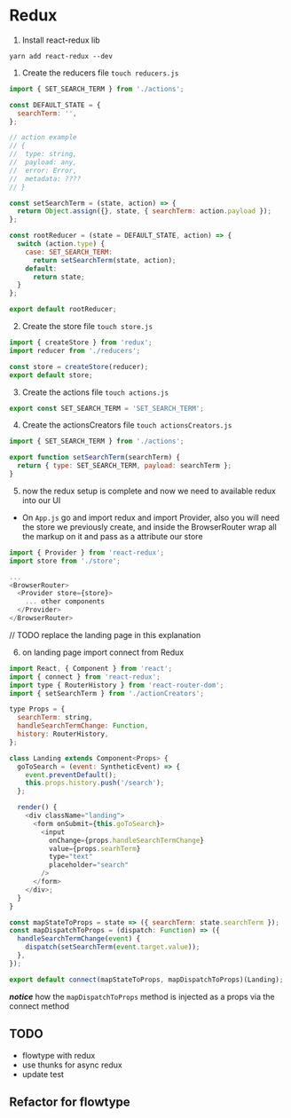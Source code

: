 # Redux

1.  Install react-redux lib

`yarn add react-redux --dev`

1.  Create the reducers file `touch reducers.js`

```javascript
import { SET_SEARCH_TERM } from './actions';

const DEFAULT_STATE = {
  searchTerm: '',
};

// action example
// {
//  type: string,
//  payload: any,
//  error: Error,
//  metadata: ????
// }

const setSearchTerm = (state, action) => {
  return Object.assign({}, state, { searchTerm: action.payload });
};

const rootReducer = (state = DEFAULT_STATE, action) => {
  switch (action.type) {
    case: SET_SEARCH_TERM:
      return setSearchTerm(state, action);
    default:
      return state;
  }
};

export default rootReducer;
```

2.  Create the store file `touch store.js`

```javascript
import { createStore } from 'redux';
import reducer from './reducers';

const store = createStore(reducer);
export default store;
```

3.  Create the actions file `touch actions.js`

```javascript
export const SET_SEARCH_TERM = 'SET_SEARCH_TERM';
```

4.  Create the actionsCreators file `touch actionsCreators.js`

```javascript
import { SET_SEARCH_TERM } from './actions';

export function setSearchTerm(searchTerm) {
  return { type: SET_SEARCH_TERM, payload: searchTerm };
}
```

5.  now the redux setup is complete and now we need to available redux into our UI

* On `App.js` go and import redux and import Provider, also you will need the store we previously create, and inside the BrowserRouter wrap all the markup on it and pass as a attribute our store

```javascript
import { Provider } from 'react-redux';
import store from './store';

...
<BrowserRouter>
  <Provider store={store}>
    ... other components
  </Provider>
</BrowserRouter>
```

// TODO replace the landing page in this explanation

6.  on landing page import connect from Redux

```javascript
import React, { Component } from 'react';
import { connect } from 'react-redux';
import type { RouterHistory } from 'react-router-dom';
import { setSearchTerm } from './actionCreators';

type Props = {
  searchTerm: string,
  handleSearchTermChange: Function,
  history: RouterHistory,
};

class Landing extends Component<Props> {
  goToSearch = (event: SyntheticEvent) => {
    event.preventDefault();
    this.props.history.push('/search');
  };

  render() {
    <div className="landing">
      <form onSubmit={this.goToSearch}>
        <input
          onChange={props.handleSearchTermChange}
          value={props.searhTerm}
          type="text"
          placeholder="search"
        />
      </form>
    </div>;
  }
}

const mapStateToProps = state => ({ searchTerm: state.searchTerm });
const mapDispatchToProps = (dispatch: Function) => ({
  handleSearchTermChange(event) {
    dispatch(setSearchTerm(event.target.value));
  },
});

export default connect(mapStateToProps, mapDispatchToProps)(Landing);
```

**_notice_** how the `mapDispatchToProps` method is injected as a props via the connect method

## TODO

* flowtype with redux
* use thunks for async redux
* update test

## Refactor for flowtype
